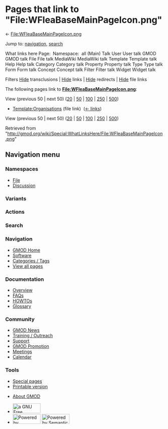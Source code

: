 <div id="mw-page-base" class="noprint">

</div>

<div id="mw-head-base" class="noprint">

</div>

<div id="content" class="mw-body" role="main">

<span id="top"></span>

<div id="mw-js-message" style="display:none;">

</div>



# <span dir="auto">Pages that link to "File:WFleaBaseMainPageIcon.png"</span>

<div id="bodyContent">

<div id="contentSub">

←
[File:WFleaBaseMainPageIcon.png](/wiki/File:WFleaBaseMainPageIcon.png "File:WFleaBaseMainPageIcon.png")

</div>

<div id="jump-to-nav" class="mw-jump">

Jump to: [navigation](#mw-navigation), [search](#p-search)

</div>

<div id="mw-content-text">

What links here Page:  Namespace:  all (Main) Talk User User talk GMOD
GMOD talk File File talk MediaWiki MediaWiki talk Template Template talk
Help Help talk Category Category talk Property Property talk Type Type
talk Form Form talk Concept Concept talk Filter Filter talk Widget
Widget talk

Filters
[Hide](/mediawiki/index.php?title=Special:WhatLinksHere/File:WFleaBaseMainPageIcon.png&hidetrans=1 "Special:WhatLinksHere/File:WFleaBaseMainPageIcon.png")
transclusions \|
[Hide](/mediawiki/index.php?title=Special:WhatLinksHere/File:WFleaBaseMainPageIcon.png&hidelinks=1 "Special:WhatLinksHere/File:WFleaBaseMainPageIcon.png")
links \|
[Hide](/mediawiki/index.php?title=Special:WhatLinksHere/File:WFleaBaseMainPageIcon.png&hideredirs=1 "Special:WhatLinksHere/File:WFleaBaseMainPageIcon.png")
redirects \|
[Hide](/mediawiki/index.php?title=Special:WhatLinksHere/File:WFleaBaseMainPageIcon.png&hideimages=1 "Special:WhatLinksHere/File:WFleaBaseMainPageIcon.png")
file links

The following pages link to
**[File:WFleaBaseMainPageIcon.png](/wiki/File:WFleaBaseMainPageIcon.png "File:WFleaBaseMainPageIcon.png")**:

View (previous 50 \| next 50)
([20](/mediawiki/index.php?title=Special:WhatLinksHere/File:WFleaBaseMainPageIcon.png&limit=20 "Special:WhatLinksHere/File:WFleaBaseMainPageIcon.png")
\|
[50](/mediawiki/index.php?title=Special:WhatLinksHere/File:WFleaBaseMainPageIcon.png&limit=50 "Special:WhatLinksHere/File:WFleaBaseMainPageIcon.png")
\|
[100](/mediawiki/index.php?title=Special:WhatLinksHere/File:WFleaBaseMainPageIcon.png&limit=100 "Special:WhatLinksHere/File:WFleaBaseMainPageIcon.png")
\|
[250](/mediawiki/index.php?title=Special:WhatLinksHere/File:WFleaBaseMainPageIcon.png&limit=250 "Special:WhatLinksHere/File:WFleaBaseMainPageIcon.png")
\|
[500](/mediawiki/index.php?title=Special:WhatLinksHere/File:WFleaBaseMainPageIcon.png&limit=500 "Special:WhatLinksHere/File:WFleaBaseMainPageIcon.png"))

- [Template:Organisations](/wiki/Template:Organisations "Template:Organisations")
  (file link) ‎ <span class="mw-whatlinkshere-tools">([←
  links](/mediawiki/index.php?title=Special:WhatLinksHere&target=Template%3AOrganisations "Special:WhatLinksHere"))</span>

View (previous 50 \| next 50)
([20](/mediawiki/index.php?title=Special:WhatLinksHere/File:WFleaBaseMainPageIcon.png&limit=20 "Special:WhatLinksHere/File:WFleaBaseMainPageIcon.png")
\|
[50](/mediawiki/index.php?title=Special:WhatLinksHere/File:WFleaBaseMainPageIcon.png&limit=50 "Special:WhatLinksHere/File:WFleaBaseMainPageIcon.png")
\|
[100](/mediawiki/index.php?title=Special:WhatLinksHere/File:WFleaBaseMainPageIcon.png&limit=100 "Special:WhatLinksHere/File:WFleaBaseMainPageIcon.png")
\|
[250](/mediawiki/index.php?title=Special:WhatLinksHere/File:WFleaBaseMainPageIcon.png&limit=250 "Special:WhatLinksHere/File:WFleaBaseMainPageIcon.png")
\|
[500](/mediawiki/index.php?title=Special:WhatLinksHere/File:WFleaBaseMainPageIcon.png&limit=500 "Special:WhatLinksHere/File:WFleaBaseMainPageIcon.png"))

</div>

<div class="printfooter">

Retrieved from
"<http://gmod.org/wiki/Special:WhatLinksHere/File:WFleaBaseMainPageIcon.png>"

</div>

<div id="catlinks" class="catlinks catlinks-allhidden">

</div>

<div class="visualClear">

</div>

</div>

</div>

<div id="mw-navigation">

## Navigation menu

<div id="mw-head">



<div id="left-navigation">

<div id="p-namespaces" class="vectorTabs" role="navigation"
aria-labelledby="p-namespaces-label">

### Namespaces

- <span id="ca-nstab-image"><a href="/wiki/File:WFleaBaseMainPageIcon.png" accesskey="c"
  title="View the file page [c]">File</a></span>
- <span id="ca-talk"><a
  href="/mediawiki/index.php?title=File_talk:WFleaBaseMainPageIcon.png&amp;action=edit&amp;redlink=1"
  accesskey="t"
  title="Discussion about the content page [t]">Discussion</a></span>

</div>

<div id="p-variants" class="vectorMenu emptyPortlet" role="navigation"
aria-labelledby="p-variants-label">

### 

### Variants[](#)

<div class="menu">

</div>

</div>

</div>

<div id="right-navigation">



<div id="p-cactions" class="vectorMenu emptyPortlet" role="navigation"
aria-labelledby="p-cactions-label">

### Actions[](#)

<div class="menu">

</div>

</div>

<div id="p-search" role="search">

### Search

<div id="simpleSearch">

</div>

</div>

</div>

</div>

<div id="mw-panel">

<div id="p-logo" role="banner">

<a href="/wiki/Main_Page"
style="background-image: url(http://gmod.org/images/GMOD-cogs.png);"
title="Visit the main page"></a>

</div>

<div id="p-Navigation" class="portal" role="navigation"
aria-labelledby="p-Navigation-label">

### Navigation

<div class="body">

- <span id="n-GMOD-Home">[GMOD Home](/wiki/Main_Page)</span>
- <span id="n-Software">[Software](/wiki/GMOD_Components)</span>
- <span id="n-Categories-.2F-Tags">[Categories /
  Tags](/wiki/Categories)</span>
- <span id="n-View-all-pages">[View all
  pages](/wiki/Special:AllPages)</span>

</div>

</div>

<div id="p-Documentation" class="portal" role="navigation"
aria-labelledby="p-Documentation-label">

### Documentation

<div class="body">

- <span id="n-Overview">[Overview](/wiki/Overview)</span>
- <span id="n-FAQs">[FAQs](/wiki/Category:FAQ)</span>
- <span id="n-HOWTOs">[HOWTOs](/wiki/Category:HOWTO)</span>
- <span id="n-Glossary">[Glossary](/wiki/Glossary)</span>

</div>

</div>

<div id="p-Community" class="portal" role="navigation"
aria-labelledby="p-Community-label">

### Community

<div class="body">

- <span id="n-GMOD-News">[GMOD News](/wiki/GMOD_News)</span>
- <span id="n-Training-.2F-Outreach">[Training /
  Outreach](/wiki/Training_and_Outreach)</span>
- <span id="n-Support">[Support](/wiki/Support)</span>
- <span id="n-GMOD-Promotion">[GMOD
  Promotion](/wiki/GMOD_Promotion)</span>
- <span id="n-Meetings">[Meetings](/wiki/Meetings)</span>
- <span id="n-Calendar">[Calendar](/wiki/Calendar)</span>

</div>

</div>

<div id="p-tb" class="portal" role="navigation"
aria-labelledby="p-tb-label">

### Tools

<div class="body">

- <span id="t-specialpages"><a href="/wiki/Special:SpecialPages" accesskey="q"
  title="A list of all special pages [q]">Special pages</a></span>
- <span id="t-print"><a
  href="/mediawiki/index.php?title=Special:WhatLinksHere/File:WFleaBaseMainPageIcon.png&amp;printable=yes"
  rel="alternate" accesskey="p"
  title="Printable version of this page [p]">Printable version</a></span>

</div>

</div>

</div>

</div>

<div id="footer" role="contentinfo">

- <span id="footer-places-about">[About
  GMOD](/wiki/GMOD:About "GMOD:About")</span>

<!-- -->

- <span id="footer-copyrightico">[<img src="http://www.gnu.org/graphics/gfdl-logo-small.png" width="88"
  height="31" alt="a GNU Free Documentation License" />](http://www.gnu.org/licenses/fdl-1.3.html)</span>
- <span id="footer-poweredbyico">[<img src="/mediawiki/skins/common/images/poweredby_mediawiki_88x31.png"
  width="88" height="31" alt="Powered by MediaWiki" />](//www.mediawiki.org/)
  [<img
  src="/mediawiki/extensions/SemanticMediaWiki/includes/../resources/images/smw_button.png"
  width="88" height="31" alt="Powered by Semantic MediaWiki" />](https://www.semantic-mediawiki.org/wiki/Semantic_MediaWiki)</span>

<div style="clear:both">

</div>

</div>
